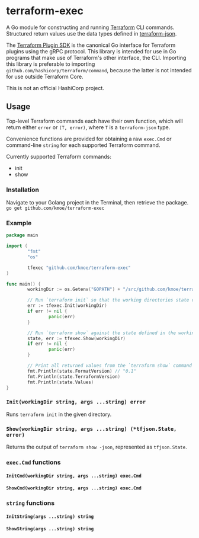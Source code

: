 # terraform-exec
A Go module for constructing and running [Terraform](https://terraform.io) CLI commands. Structured return values use the data types defined in [terraform-json](https://github.com/hashicorp/terraform-json).

The [Terraform Plugin SDK](https://github.com/hashicorp/terraform-plugin-sdk) is the canonical Go interface for Terraform plugins using the gRPC protocol. This library is intended for use in Go programs that make use of Terraform's other interface, the CLI. Importing this library is preferable to importing `github.com/hashicorp/terraform/command`, because the latter is not intended for use outside Terraform Core.

This is not an official HashiCorp project.

## Usage

Top-level Terraform commands each have their own function, which will return either `error` or `(T, error)`, where `T` is a `terraform-json` type.

Convenience functions are provided for obtaining a raw `exec.Cmd` or command-line `string` for each supported Terraform command.

Currently supported Terraform commands:
* init
* show

### Installation
Navigate to your Golang project in the Terminal, then retrieve the package.
`go get github.com/kmoe/terraform-exec`

### Example


```go
package main

import (
        "fmt"
        "os"

        tfexec "github.com/kmoe/terraform-exec"
)

func main() {
        workingDir := os.Getenv("GOPATH") + "/src/github.com/kmoe/terraform-exec/testdata"

        // Run `terraform init` so that the working directories state can be initialized.
        err := tfexec.Init(workingDir)
        if err != nil {
                panic(err)
        }

        // Run `terraform show` against the state defined in the working directory.
        state, err := tfexec.Show(workingDir)
        if err != nil {
                panic(err)
        }

        // Print all returned values from the `terraform show` command (of type *tfjson.State)
        fmt.Println(state.FormatVersion) // "0.1"
        fmt.Println(state.TerraformVersion)
        fmt.Println(state.Values)
}
```

### `Init(workingDir string, args ...string) error`

Runs `terraform init` in the given directory.

### `Show(workingDir string, args ...string) (*tfjson.State, error)`

Returns the output of `terraform show -json`, represented as `tfjson.State`.


### `exec.Cmd` functions 

#### `InitCmd(workingDir string, args ...string) exec.Cmd`

#### `ShowCmd(workingDir string, args ...string) exec.Cmd`

### `string` functions

#### `InitString(args ...string) string`

#### `ShowString(args ...string) string`
